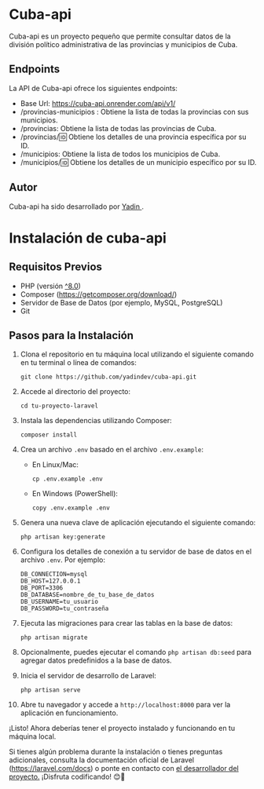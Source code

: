 # Cuba-api

Cuba-api es un proyecto pequeño que permite consultar datos de la división político administrativa de las provincias y municipios de Cuba.

## Endpoints

La API de Cuba-api ofrece los siguientes endpoints:
- Base Url: https://cuba-api.onrender.com/api/v1/
- /provincias-municipios : Obtiene la lista de todas la provincias con sus municipios.
- /provincias: Obtiene la lista de todas las provincias de Cuba.
- /provincias/:id: Obtiene los detalles de una provincia específica por su ID.
- /municipios: Obtiene la lista de todos los municipios de Cuba.
- /municipios/:id: Obtiene los detalles de un municipio específico por su ID.

## Autor
Cuba-api ha sido desarrollado por [ Yadin ](https://github.com/yadindev).


# Instalación de cuba-api

## Requisitos Previos

- PHP (versión [^8.0](https://www.php.net/downloads.php))
- Composer (https://getcomposer.org/download/)
- Servidor de Base de Datos (por ejemplo, MySQL, PostgreSQL)
- Git

## Pasos para la Instalación

1. Clona el repositorio en tu máquina local utilizando el siguiente comando en tu terminal o línea de comandos:

   ```
   git clone https://github.com/yadindev/cuba-api.git
   ```

2. Accede al directorio del proyecto:

   ```
   cd tu-proyecto-laravel
   ```

3. Instala las dependencias utilizando Composer:

   ```
   composer install
   ```

4. Crea un archivo `.env` basado en el archivo `.env.example`:

   - En Linux/Mac:

     ```
     cp .env.example .env
     ```

   - En Windows (PowerShell):

     ```
     copy .env.example .env
     ```

5. Genera una nueva clave de aplicación ejecutando el siguiente comando:

   ```
   php artisan key:generate
   ```

6. Configura los detalles de conexión a tu servidor de base de datos en el archivo `.env`. Por ejemplo:

   ```
   DB_CONNECTION=mysql
   DB_HOST=127.0.0.1
   DB_PORT=3306
   DB_DATABASE=nombre_de_tu_base_de_datos
   DB_USERNAME=tu_usuario
   DB_PASSWORD=tu_contraseña
   ```

7. Ejecuta las migraciones para crear las tablas en la base de datos:

   ```
   php artisan migrate
   ```

8. Opcionalmente, puedes ejecutar el comando `php artisan db:seed` para agregar datos predefinidos a la base de datos.

9. Inicia el servidor de desarrollo de Laravel:

   ```
   php artisan serve
   ```

10. Abre tu navegador y accede a `http://localhost:8000` para ver la aplicación en funcionamiento.

¡Listo! Ahora deberías tener el proyecto instalado y funcionando en tu máquina local.

Si tienes algún problema durante la instalación o tienes preguntas adicionales, consulta la documentación oficial de Laravel (https://laravel.com/docs) o ponte en contacto con [el desarrollador del proyecto.](https://github.com/yadindev) ¡Disfruta codificando! 😊🚀

